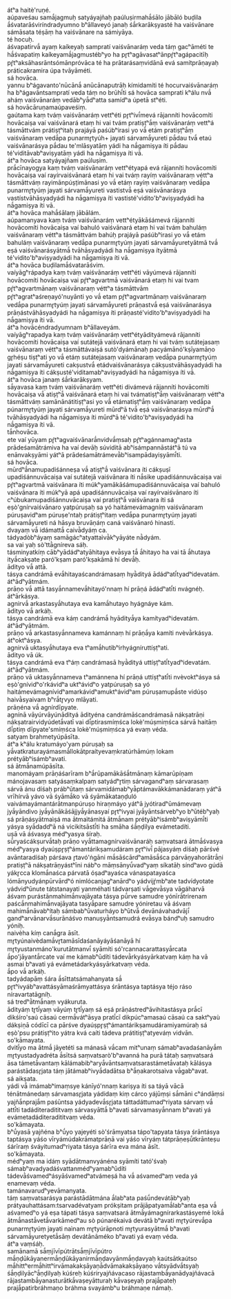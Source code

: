 
átʰa haitè'ruṇé.  
aúpaveśau samā́jagmuḥ satyáyajñaḥ paúluṣirmahā́śālo jābāló buḍila ā́śvatarāśviríndradyumno bʰāllaveyó janaḥ śā́rkarākṣyasté ha vaiśvānare sámāsata téṣāṃ ha vaiśvānare na sámiyāya.  
té hocuḥ.  
áśvapatirvā́ ayaṃ kaíkeyaḥ sampratí vaiśvānaráṃ veda táṃ gacʰāméti te hā́śvapatiṃ kaíkeyamā́jagmustébʰyo ha pr̥tʰagāvasatʰānpŕ̥tʰagápacitīḥ pŕ̥tʰaksāhasrāntsómānpróvāca té ha prātarásaṃvidānā evá samítprāṇayaḥ práticakramira úpa tvāyāméti.  
sá hovāca.  
yannu bʰágavanto'nūcānā́ anūcānaputrāḥ kímidamíti té hocurvaiśvānaráṃ ha bʰágavāntsampratí veda táṃ no brūhī́ti sá hovāca samprati kʰálu nvā́ aháṃ vaiśvānaráṃ vedābʰyā́dʰatta samídʰa úpetā stʰéti.  
sá hovācāruṇamaúpaveśiṃ.  
gaútama kaṃ tváṃ vaiśvānaráṃ vettʰéti pr̥tʰivī́mevá rājanníti hovācomíti hovācaiṣa vaí vaiśvānará etaṃ hi vai tvám pratiṣṭʰā́ṃ vaiśvānaráṃ vettʰá tásmāttvám prátiṣṭʰitaḥ prajáyā paśúbʰirasi yo vā́ etám pratiṣṭʰā́ṃ vaiśvānaraṃ vedā́pa punarmr̥tyúh+ jayati sárvamā́yureti pā́dau tvā́ etaú vaiśvānarásya pā́dau te'mlāsyatāṃ yádi ha nā́gamiṣya íti pā́dau té'viditāvabʰaviṣyatāṃ yádi ha nā́gamiṣya íti vā.  
átʰa hovāca satyáyajñam paúluṣim.  
prā́cīnayogya kaṃ tváṃ vaiśvānaráṃ vettʰétyapá evá rājanníti hovācomíti hovācaiṣa vaí rayírvaiśvānará etaṃ hi vai tváṃ rayíṃ vaiśvānaraṃ véttʰa tásmāttváṃ rayimānpúṣṭimānasi yo vā́ etáṃ rayíṃ vaiśvānaraṃ vedā́pa punarmr̥tyúṃ jayati sárvamā́yureti vastistvā́ eṣá vaiśvānarásya vastístvāhāsyadyádi ha nā́gamiṣya íti vastisté'vidito'bʰaviṣyadyádi ha nā́gamiṣya íti vā.  
átʰa hovāca mahā́śālaṃ jābālám.  
aúpamanyava kaṃ tváṃ vaiśvānaráṃ vettʰétyākāśámevá rājanníti hovācomíti hovācaiṣa vaí bahuló vaiśvānará etaṃ hi vai tvám bahuláṃ vaiśvānaraṃ véttʰa tásmāttvám bahúḥ prajáyā paśúbʰirasi yo vā́ etám bahuláṃ vaiśvānaraṃ vedā́pa punarmr̥tyúṃ jayati sárvamā́yuretyātmā tvā́ eṣá vaiśvānarásyātmā́ tvāhāsyadyádi ha nā́gamiṣya ítyātmā té'vidito'bʰaviṣyadyádi ha nā́gamiṣya íti vā.  
átʰa hovāca buḍilamā́śvatarāśvim.  
vaíyāgʰrápadya kaṃ tváṃ vaiśvānaráṃ vettʰéti vāyúmevá rājanníti hovācomíti hovācaiṣa vai pŕ̥tʰagvartmā vaiśvānará etaṃ hi vai tvam pŕ̥tʰagvartmānaṃ vaiśvānaraṃ véttʰa tásmāttvām pŕ̥tʰagratʰaśreṇayó'nuyānti yo vā́ etam pŕ̥tʰagvartmānaṃ vaiśvānaraṃ vedā́pa punarmr̥tyúṃ jayati sárvamā́yureti prāṇastvā́ eṣá vaiśvānarásya prāṇástvāhāsyadyádi ha nā́gamiṣya íti prāṇasté'vidito'bʰaviṣyadyádi ha nā́gamiṣya íti vā.  
átʰa hovācéndradyumnam bʰāllaveyám.  
vaíyāgʰrapadya kaṃ tváṃ vaiśvānaráṃ vettʰétyādityámevá rājanníti hovācomíti hovācaiṣa vaí sutátejā vaiśvānará etaṃ hi vai tváṃ sutátejasaṃ vaiśvānaraṃ véttʰa tásmāttávaiṣá sutò'dyámānaḥ pacyámānó'kṣīyamāṇo gr̥héṣu tiṣṭʰati yo vā́ etáṃ sutátejasaṃ vaiśvānaraṃ vedā́pa punarmr̥tyúṃ jayati sárvamā́yureti cakṣustvā́ etádvaiśvānarásya cákṣustvāhāsyadyádi ha nā́gamiṣya íti cákṣusté'viditamabʰaviṣyadyádi ha nā́gamiṣya íti vā.  
átʰa hovāca janaṃ śā́rkarākṣyam.  
sā́yavasa kaṃ tváṃ vaiśvānaráṃ vettʰéti divámevá rājanníti hovācomíti hovācaiṣa vā́ atiṣṭʰā́ vaiśvānará etaṃ hi vai tvámatiṣṭʰā́ṃ vaiśvānaraṃ véttʰa tásmāttváṃ samānānátitiṣṭʰasi yo vā́ etámatiṣṭʰā́ṃ vaiśvānaraṃ vedā́pa púnarmr̥tyúṃ jayati sárvamā́yureti mūrdʰā tvā́ eṣá vaiśvānarásya mūrdʰā́ tvāhāsyadyádi ha nā́gamiṣya íti mūrdʰā té'vidito'bʰaviṣyadyádi ha nā́gamiṣya íti vā.  
tā́nhovāca.  
ete vaí yūyam pŕ̥tʰagvaiśvānarā́nvidvā́ṃsaḥ pŕ̥tʰagánnamagʰasta prādeśamātrámiva ha vaí devāḥ súviditā abʰisámpannāstátʰā tú va enānvakṣyāmi yátʰā prādeśamātrámevā̀bʰisampādayiṣyāmī́ti.  
sá hovāca.  
mūrdʰā́namupadiśánneṣa vā́ atiṣṭʰā́ vaiśvānara íti cákṣuṣī upadiśánnuvācaiṣa vaí sutátejā vaiśvānara íti nā́sike upadiśánnuvācaiṣa vai pŕ̥tʰagvartmā vaiśvānara íti múkʰyamākāśámupadiśánnuvācaiṣa vaí bahuló vaiśvānara íti múkʰyā apá upadiśánnuvācaiṣa vaí rayírvaiśvānaro íti cʰúbukamupadiśánnuvācaiṣa vaí pratiṣṭʰā́ vaiśvānara íti sá eṣò'gnírvaiśvānaro yatpúruṣaḥ sa yó haitámevámagníṃ vaiśvānaram púruṣavidʰam púruṣe'ntaḥ prátiṣṭʰitaṃ vedā́pa punarmr̥tyúṃ jayati sárvamā́yureti ná hāsya bruvāṇáṃ caná vaiśvānaró hinasti.  
dvayaṃ vā́ idámattā́ caivā̀dyáṃ ca.  
tádyadòbʰáyaṃ samāgácʰatyattaìvā̀kʰyāyáte nā̀dyám.  
sa vai yaḥ sò'ttā̀gníreva sáḥ.  
tásminyatkíṃ cābʰyādádʰatyāhitaya evā̀sya tā́ ā́hitayo ha vai tā ā́hutaya ityā́cakṣate paró'kṣam paró'kṣakāmā hí devā́ḥ.  
ādityo vā́ attā.  
tásya candrámā evā́hitayaścandrámasaṃ hyā̀dityá ādádʰatī́tyadʰidevatám.  
átʰādʰyātmám.  
prāṇo vā́ attā tasyā́nnamevā́hitayó'nnaṃ hí prāṇá ādádʰatī́ti nvágnéḥ.  
átʰārkásya.  
agnirvā́ arkastasyā́hutaya eva kamā́hutayo hyágnáye kám.  
ādityo vā́ arkáḥ.  
tásya candrámā eva káṃ candrámā́ hyādityā́ya kamítyadʰidevatám.  
átʰādʰyātmám.  
prāṇo vā́ arkastasyā́nnameva kamánnaṃ hí prāṇā́ya kamíti nvèvā̀rkásya.  
átʰoktʰásya.  
agnirvā uktasyā́hutaya eva tʰamā́hutibʰirhyágníruttíṣṭʰati.  
ādityo vā úk.  
tásya candrámā eva tʰáṃ candrámasā hyā̀dityá uttíṣṭʰatī́tyadʰidevatám.  
átʰādʰyātmám.  
prāṇo vā uktasyā́nnameva tʰamánnena hí prāṇá uttíṣṭʰatī́ti nvèvoktʰásya sá eṣò'gnívidʰo'rkávidʰa uktʰávidʰo yatpúruṣaḥ sa yó haitámevámagnívidʰamarkávidʰamuktʰávidʰam púruṣamupā́ste vidúṣo haivā̀syaivam bʰrā́tr̥vyo mlāyati.  
prāṇéna vā́ agnírdīpyate.  
agnínā vāyúrvāyúnādityá ādityéna candrámāścandrámasā nákṣatrāṇi nákṣatrairvidyúdetā́vatī vai dī́ptirasmíṃśca lokè'múṣmiṃśca sárvā haitāṃ dī́ptiṃ dīpyate'smíṃśca lokè'múṣmiṃśca yá evaṃ véda.  
satyam brahmetyúpāsīta.  
átʰa kʰálu kratumáyo'yam púruṣaḥ sa yā́vatkraturayámasmā́llokātpraítyevaṃkratúrhāmúṃ lokam prétyābʰisámbʰavati.  
sá ātmā́namúpāsīta.  
manomáyam prāṇáśarīram bʰā́rūpamākāśā́tmānaṃ kāmarūpíṇam mánojavasaṃ satyásaṃkalpaṃ satyádʰr̥tiṃ sárvagandʰaṃ sárvarasaṃ sárvā ánu díśaḥ prábʰūtaṃ sárvamidámabʰyā̀ptámavākkámanādaraṃ yátʰā vrīhírvā yávo vā śyāmā́ko vā śyāmākataṇḍuló vaivámayámantárātmanpúruṣo hiraṇmáyo yátʰā jyótiradʰūmámevaṃ jyā́yāndivo jyā́yānākāśājjyā́yānasyaí pr̥tʰivyai jyā́yāntsárvebʰyo bʰūtébʰyaḥ sá prāṇásyātmaìṣá ma ātmaìtámitá ātmā́nam prétyābʰisámbʰaviṣyāmī́ti yásya syā́daddʰā ná vicikitsāstī́ti ha smāha śā́ṇḍilya evámetadíti.  
uṣā vā áśvasya médʰyasya śíraḥ.  
sū́ryaścákṣurvā́taḥ prāṇo vyā́ttamagnírvaiśvānaráḥ saṃvatsará ātmā́śvasya médʰyasya dyaúṣpr̥ṣṭʰámantárikṣamudáram pr̥tʰivī́ pājasyáṃ díśaḥ pārśvé avāntaradíśaḥ párśava r̥tavó'ṅgāni mā́sāścārdʰamāsā́śca párvāṇyahorātrā́ṇi pratiṣṭʰā nákṣatrāṇyástʰīni nábʰo māṃsānyū́vadʰyaṃ síkatāḥ síndʰavo gúdā yákr̥cca klomā́naśca párvatā óṣadʰayaśca vánaspatayaśca lómānyudyánpūrvārdʰó nimlócanjagʰanārdʰo yádvijŕ̥mbʰate tadvídyotate yádvidʰūnute tátstanayati yanméhati tádvarṣati vā́gevā̀sya vāgáharvā áśvam purástānmahimā́nvajāyata tásya pū́rve samudre yónīrā́trirenam paścā́nmahimā́nvajāyata tasyā́pare samudre yóniretau vā áśvam mahimā́nāvabʰítaḥ sámbabʰūvaturháyo bʰūtvā́ devānávahadvājī́ gandʰarvānarvā́surānáśvo manuṣyā̀ntsamudrá evā̀sya bándʰuḥ samudro yóniḥ.  
naivèha kíṃ canā́gra āsīt.  
mr̥tyúnaivèdamā́vr̥tamāsīdaśanāyáyāśanāyā hí mr̥tyustanmáno'kurutātmanvī́ syāmíti só'rcannacarattasyā́rcata ā́po'jāyantā́rcate vaí me kámabʰūdíti tádevā̀rkyásyārkatvaṃ káṃ ha vā asmai bʰavati yá evámetádarkyásyārkatvaṃ véda.  
ā́po vā́ arkáḥ.  
tadyádapāṃ śára ā́sīttatsámahanyata sā́ pr̥tʰivyábʰavattásyāmaśrāmyattásya śrāntásya taptásya téjo ráso níravartatāgníḥ.  
sá tredʰā̀tmā́naṃ vyákuruta.  
ādityáṃ tr̥tī́yaṃ vāyúṃ tr̥tī́yaṃ sá eṣá prāṇástredʰāvihitastásya prā́cī dikśíro'saú cāsaú cermā́vátʰāsya pratī́cī dikpúcʰamasaú cāsaú ca saktʰyaù dákṣiṇā códīcī ca pārśve dyaúṣpr̥ṣṭʰámantárikṣamudáramiyamúraḥ sá eṣò'psu prátiṣṭʰito yátra kvá caíti tádeva prátitiṣṭʰatyeváṃ vidvān.  
so'kāmayata.  
dvitī́yo ma ātmā́ jāyetéti sa mánasā vā́cam mitʰunaṃ sámabʰavadaśanāyā́m mr̥tyustadyadréta ā́sītsá saṃvatsarò'bʰavanná ha purā tátaḥ saṃvatsará āsa támetā́vantaṃ kālámabibʰaryā́vāntsaṃvatsarastámetā́vataḥ kālásya parástādasr̥jata táṃ jātámabʰivyā́dadātsa bʰā́ṇakarotsaìva vā́gabʰavat.  
sá aikṣata.  
yádi vā́ imámabʰimaṃsye kánīyó'nnaṃ kariṣya íti sa táyā vācā ténātmánedaṃ sárvamasr̥jata yádidaṃ kiṃ cárco yájūṃṣi sā́māni cʰándāṃsi yajñā́nprajā́m paśūntsa yádyadevā́sr̥jata táttadáttumadʰriyata sárvaṃ vā́ attī́ti tadáditeradititvaṃ sárvasyāttā́ bʰavati sárvamasyā́nnam bʰavati yá evámetadáditeradititvaṃ véda.  
so'kāmayata.  
bʰū́yasā yajñéna bʰū́yo yajeyéti sò'śrāmyatsa tápo'tapyata tásya śrāntásya taptásya yáśo vīryámúdakrāmatprāṇā vai yáśo vīryáṃ tátprāṇeṣū́tkrānteṣu śárīraṃ śváyitumadʰriyata tásya śárīra eva mána āsīt.  
so'kāmayata.  
médʰyaṃ ma idáṃ syādātmanvyánéna syāmíti tató'śvaḥ sámabʰavadyadáśvattanmédʰyamabʰūdíti tádevā̀śvamedʰásyāśvamedʰatvámeṣá ha vā́ aśvamedʰaṃ veda yá enamevaṃ véda.  
tamánavarudʰyevāmanyata.  
táṃ saṃvatsarásya parástādātmána ā́labʰata paśū́ndevátābʰyaḥ prátyauhattásam:tsarvadévatyam prókṣitam prājāpatyamā́labʰanta eṣa vā́ aśvamedʰo yá eṣa tápati tásya saṃvatsará ātmā̀yámagnírarkastásyemé lokā́ ātmā́nastā́vetā́varkāmedʰau sò púnarékaivá devátā bʰavati mr̥tyúrevā́pa punarmr̥tyúṃ jayati naìnam mr̥tyúrāpnoti mr̥tyurasyātmā́ bʰavati sárvamā́yuretyetā́sāṃ devátānāméko bʰavati yá evaṃ véda.  
átʰa vaṃśáḥ.  
samānamā sā́ṃjīvīpútrātsā́ṃjīvīpútro mā́ṇḍūkāyanermā́ṇḍūkāyanirmā́ṇḍavyānmā́ṇḍavyaḥ kaútsātkaútso mā́hittʰermā́hittʰirvāmakakṣāyaṇā́dvāmakakṣāyaṇo vā́tsyādvā́tsyaḥ śā́ṇḍilyācʰā́ṇḍilyaḥ kúśreḥ kúśriryajñávacaso rājastambā́yanādyajñávacā rājastambā́yanasturātkā́vaṣeyātturaḥ kā́vaṣeyaḥ prajā́pateḥ prajā́patirbráhmaṇo bráhma svayámbʰu bráhmaṇe námaḥ.  
